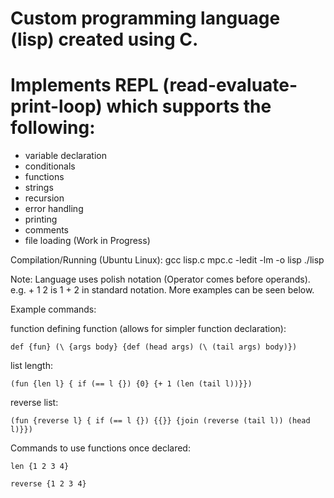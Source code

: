 # Custom programming language (lisp) created using C.
# Implements REPL (read-evaluate-print-loop) which supports the following:
  - variable declaration
  - conditionals
  - functions
  - strings
  - recursion
  - error handling
  - printing
  - comments
  - file loading (Work in Progress)
  
Compilation/Running (Ubuntu Linux):
  gcc lisp.c mpc.c  -ledit -lm -o lisp
  ./lisp
  
Note: Language uses polish notation (Operator comes before operands). 
e.g. + 1 2 is 1 + 2 in standard notation. More examples can be seen below.

Example commands:
 
  function defining function (allows for simpler function declaration):
  
    def {fun} (\ {args body} {def (head args) (\ (tail args) body)})
  
  list length:
   
    (fun {len l} { if (== l {}) {0} {+ 1 (len (tail l))}})

  reverse list:
  
    (fun {reverse l} { if (== l {}) {{}} {join (reverse (tail l)) (head l)}})
    
  Commands to use functions once declared:
  
    len {1 2 3 4}
  
    reverse {1 2 3 4}
